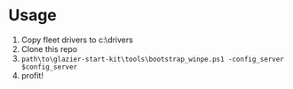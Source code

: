# Usage

1. Copy fleet drivers to c:\drivers
2. Clone this repo
3. `path\to\glazier-start-kit\tools\bootstrap_winpe.ps1 -config_server $config_server`
4. profit!
